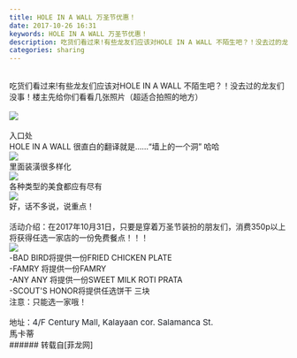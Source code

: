 ```yaml
---
title: HOLE IN A WALL 万圣节优惠！
date: 2017-10-26 16:31
keywords: HOLE IN A WALL 万圣节优惠！
description: 吃货们看过来!有些龙友们应该对HOLE IN A WALL 不陌生吧？！没去过的龙友们没事！楼主先给你们看看几张照片（超适合拍照的地方）入口处HOLE IN A WALL 很直白的翻译就是……“墙上的一个洞” 哈哈里面装潢很多样化各种类型的美食都应有尽有好，话不多说，说重点！活动介绍：在2017年10月31日，只要是穿着万圣节装扮的朋友们，消费350p以上将获得任选一家店的一份免费餐点！！！-BAD BIRD将提供一份FRIED CHICKEN PLATE-FAMRY 将提供一份FAMRY-ANY ANY 将提供一份SWEET MILK ROTI PRATA-SCOUT'S HONOR将提供任选饼干 三块注意：只能选一家哦！地址：4/F Century Mall, Kalayaan cor. Salamanca St.馬卡蒂
categories: sharing
---
```

<td class="t_f" id="postmessage_948772">

<br/>
吃货们看过来!有些龙友们应该对HOLE IN A WALL 不陌生吧？！没去过的龙友们没事！楼主先给你们看看几张照片（超适合拍照的地方）<br/>
<br/>

<img aid="659240" data-cf-modified-66bbe6ae34def990cbf86acd-="" file="data/attachment/forum/201710/26/162405u13opyoaza9jz795.png.thumb.jpg" id="aimg_659240" inpost="1" onclick="" onmouseover="" src="http://www.flw.ph/data/attachment/forum/201710/26/162405u13opyoaza9jz795.png" style="cursor:pointer" zoomfile="data/attachment/forum/201710/26/162405u13opyoaza9jz795.png"/>


<br/>
<br/>
入口处<br/>
HOLE IN A WALL 很直白的翻译就是……“墙上的一个洞” 哈哈<br/>

<img aid="659241" data-cf-modified-66bbe6ae34def990cbf86acd-="" file="data/attachment/forum/201710/26/162413ucvhcm49nm6fv9m6.png.thumb.jpg" id="aimg_659241" inpost="1" onclick="" onmouseover="" src="http://www.flw.ph/data/attachment/forum/201710/26/162413ucvhcm49nm6fv9m6.png" style="cursor:pointer" zoomfile="data/attachment/forum/201710/26/162413ucvhcm49nm6fv9m6.png"/>


<br/>
里面装潢很多样化<br/>

<img aid="659242" data-cf-modified-66bbe6ae34def990cbf86acd-="" file="data/attachment/forum/201710/26/162415tenktejhancij8cs.png.thumb.jpg" id="aimg_659242" inpost="1" onclick="" onmouseover="" src="http://www.flw.ph/data/attachment/forum/201710/26/162415tenktejhancij8cs.png" style="cursor:pointer" zoomfile="data/attachment/forum/201710/26/162415tenktejhancij8cs.png"/>


<br/>
各种类型的美食都应有尽有<br/>

<img aid="659243" data-cf-modified-66bbe6ae34def990cbf86acd-="" file="data/attachment/forum/201710/26/162418kg9a69e07vgg07y3.png.thumb.jpg" id="aimg_659243" inpost="1" onclick="" onmouseover="" src="http://www.flw.ph/data/attachment/forum/201710/26/162418kg9a69e07vgg07y3.png" style="cursor:pointer" zoomfile="data/attachment/forum/201710/26/162418kg9a69e07vgg07y3.png"/>


<br/>
好，话不多说，说重点！<br/>
<br/>
活动介绍：在2017年10月31日，只要是穿着万圣节装扮的朋友们，消费350p以上<br/>
将获得任选一家店的一份免费餐点！！！<br/>

<img aid="659264" data-cf-modified-66bbe6ae34def990cbf86acd-="" file="data/attachment/forum/201710/26/163120lu4585s0whjcc651.png.thumb.jpg" id="aimg_659264" inpost="1" onclick="" onmouseover="" src="http://www.flw.ph/data/attachment/forum/201710/26/163120lu4585s0whjcc651.png" style="cursor:pointer" zoomfile="data/attachment/forum/201710/26/163120lu4585s0whjcc651.png"/>


<br/>
-BAD BIRD将提供一份FRIED CHICKEN PLATE<br/>
-FAMRY 将提供一份FAMRY<br/>
-ANY ANY 将提供一份SWEET MILK ROTI PRATA<br/>
-SCOUT'S HONOR将提供任选饼干 三块<br/>
注意：只能选一家哦！<br/>
<br/>
地址：<font style="color:rgb(29, 33, 41)"><font face="inherit"><font style="font-size:15px">4/F Century Mall, Kalayaan cor. Salamanca St.</font></font></font><br/>
<font face="inherit"><font style="font-size:15px">馬卡蒂</font></font><br/>
</td>
###### 转载自[菲龙网]